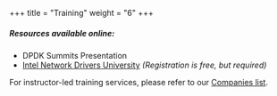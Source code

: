 +++
title = "Training"
weight = "6"
+++

##### Resources available online:

- DPDK Summits Presentation
- [Intel Network Drivers University](https://builders.intel.com/university/networkbuilders/coursescategory/dpdk) *(Registration is free, but required)*

For instructor-led training services, please refer to our [Companies list](https://www.dpdk.org/ecosystem).
